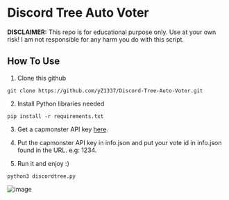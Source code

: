 # Discord Tree Auto Voter

**DISCLAIMER:** This repo is for educational purpose only. Use at your own risk! I am not responsible for any harm you do with this script.

## How To Use

1. Clone this github
```
git clone https://github.com/yZ1337/Discord-Tree-Auto-Voter.git
```

2. Install Python libraries needed
```
pip install -r requirements.txt
```

3. Get a capmonster API key [here](https://capmonster.cloud/).

4. Put the capmonster API key in info.json and put your vote id in info.json found in the URL. e.g: 1234.

5. Run it and enjoy :)
```
python3 discordtree.py
```

![image](https://github.com/yZ1337/Discord-Tree-Auto-Voter/assets/32521997/6745385b-2d66-429a-96b5-082f0db6e606)

